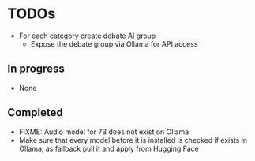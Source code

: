 # TODOs

- For each category create debate AI group
  - Expose the debate group via Ollama for API access

## In progress

- None

## Completed

- FIXME: Audio model for 7B does not exist on Ollama
- Make sure that every model before it is installed is checked if exists in Ollama, as fallback pull it and apply from Hugging Face

